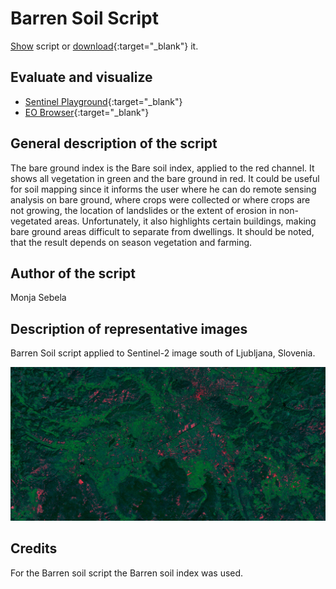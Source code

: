 # Barren Soil Script

<a href="#" id='togglescript'>Show</a> script or [download](barren_soil_script.js){:target="_blank"} it.
<div id='script_view' style="display:none">
{% highlight javascript %}
      {% include_relative script.js %}
{% endhighlight %}
</div>

## Evaluate and visualize
 - [Sentinel Playground](https://apps.sentinel-hub.com/sentinel-playground/?source=S2&lat=45.980084808039955&lng=14.508562088012695&zoom=13&preset=CUSTOM&layers=B01,B02,B03&maxcc=24&gain=1.0&gamma=1.0&time=2018-10-01%7C2019-04-16&atmFilter=&showDates=false&evalscript=Ci8qCkF1dGhvcjogTW9uamEgU2ViZWxhCiovCgoKZnVuY3Rpb24gZXZhbHVhdGVQaXhlbChzKSB7CiAgICBsZXQgdmFsID0gMi41ICogKChzWzBdLkIxMSArIHNbMF0uQjA0KS0oc1swXS5CMDggKyBzWzBdLkIwMikpLygoc1swXS5CMTEgKyBzWzBdLkIwNCkrKHNbMF0uQjA4ICsgc1swXS5CMDIpKTsKICAgIHJldHVybiBbMi41KiB2YWwsIHNbMF0uQjA4LCBzWzBdLkIxMV07Cn0KZnVuY3Rpb24gc2V0dXAoZHMpIHsKICAgc2V0SW5wdXRDb21wb25lbnRzKFtkcy5CMDIsIGRzLkIwNCwgZHMuQjA4LCBkcy5CMTEsIGRzLkIxMl0pOwogICBzZXRPdXRwdXRDb21wb25lbnRDb3VudCgzKTsgfQo%3D){:target="_blank"}    
 - [EO Browser](https://apps.sentinel-hub.com/eo-browser/?lat=45.98008&lng=14.50856&zoom=13&time=2019-04-16&preset=CUSTOM&datasource=Sentinel-2%20L1C&layers=B01,B02,B03&evalscript=LyoKQXV0aG9yOiBNb25qYSBTZWJlbGEKKi8KCgpmdW5jdGlvbiBldmFsdWF0ZVBpeGVsKHMpIHsKICAgIGxldCB2YWwgPSAyLjUgKiAoKHNbMF0uQjExICsgc1swXS5CMDQpLShzWzBdLkIwOCArIHNbMF0uQjAyKSkvKChzWzBdLkIxMSArIHNbMF0uQjA0KSsoc1swXS5CMDggKyBzWzBdLkIwMikpOwogICAgcmV0dXJuIFsyLjUqIHZhbCwgc1swXS5CMDgsIHNbMF0uQjExXTsKfQpmdW5jdGlvbiBzZXR1cChkcykgewogICBzZXRJbnB1dENvbXBvbmVudHMoW2RzLkIwMiwgZHMuQjA0LCBkcy5CMDgsIGRzLkIxMSwgZHMuQjEyXSk7CiAgIHNldE91dHB1dENvbXBvbmVudENvdW50KDMpOyB9Cg%3D%3D){:target="_blank"} 

## General description of the script

The bare ground index is the Bare soil index, applied to the red channel. It shows all vegetation in green and the bare ground in red. It could be useful for soil mapping since it informs the user where he can do remote sensing analysis on bare ground, where crops were collected or where crops are not growing, the location of landslides or the extent of erosion in non-vegetated areas. Unfortunately, it also highlights certain buildings, making bare ground areas difficult to separate from dwellings. It should be noted, that the result depends on season vegetation and farming.

## Author of the script

Monja Sebela

## Description of representative images

Barren Soil script applied to Sentinel-2 image south of Ljubljana, Slovenia.

![Barren Soil script applied to Sentinel-2 south of Ljubljana, Slovenia](fig/fig1.jpg)

## Credits

For the Barren soil script the Barren soil index was used.
